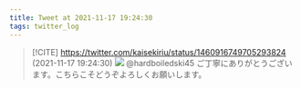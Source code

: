```yaml
---
title: Tweet at 2021-11-17 19:24:30
tags: twitter_log
---
```


> [!CITE] https://twitter.com/kaisekiriu/status/1460916749705293824 (2021-11-17 19:24:30)
> ![](https://twitter.com/kaisekiriu/status/1460916749705293824)
> @hardboiledski45 ご丁寧にありがとうございます。こちらこそどうぞよろしくお願いします。
